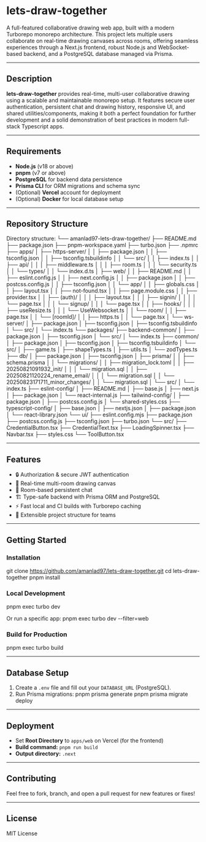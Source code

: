 
# lets-draw-together

A full-featured collaborative drawing web app, built with a modern Turborepo monorepo architecture. This project lets multiple users collaborate on real-time drawing canvases across rooms, offering seamless experiences through a Next.js frontend, robust Node.js and WebSocket-based backend, and a PostgreSQL database managed via Prisma.

---

## Description

**lets-draw-together** provides real-time, multi-user collaborative drawing using a scalable and maintainable monorepo setup. It features secure user authentication, persistent chat and drawing history, responsive UI, and shared utilities/components, making it both a perfect foundation for further development and a solid demonstration of best practices in modern full-stack Typescript apps.

---

## Requirements

- **Node.js** (v18 or above)  
- **pnpm** (v7 or above)  
- **PostgreSQL** for backend data persistence  
- **Prisma CLI** for ORM migrations and schema sync  
- (Optional) **Vercel** account for deployment  
- (Optional) **Docker** for local database setup

---

## Repository Structure

Directory structure:
└── amanlad97-lets-draw-together/
    ├── README.md
    ├── package.json
    ├── pnpm-workspace.yaml
    ├── turbo.json
    ├── .npmrc
    ├── apps/
    │   ├── https-server/
    │   │   ├── package.json
    │   │   ├── tsconfig.json
    │   │   ├── tsconfig.tsbuildinfo
    │   │   └── src/
    │   │       ├── index.ts
    │   │       ├── api/
    │   │       │   ├── middleware.ts
    │   │       │   ├── room.ts
    │   │       │   └── security.ts
    │   │       └── types/
    │   │           └── index.d.ts
    │   ├── web/
    │   │   ├── README.md
    │   │   ├── eslint.config.js
    │   │   ├── next.config.js
    │   │   ├── package.json
    │   │   ├── postcss.config.js
    │   │   ├── tsconfig.json
    │   │   └── app/
    │   │       ├── globals.css
    │   │       ├── layout.tsx
    │   │       ├── not-found.tsx
    │   │       ├── page.module.css
    │   │       ├── provider.tsx
    │   │       ├── (auth)/
    │   │       │   ├── layout.tsx
    │   │       │   ├── signin/
    │   │       │   │   └── page.tsx
    │   │       │   └── signup/
    │   │       │       └── page.tsx
    │   │       ├── hooks/
    │   │       │   ├── useResize.ts
    │   │       │   └── UseWebsocket.ts
    │   │       └── room/
    │   │           ├── page.tsx
    │   │           └── [roomId]/
    │   │               ├── https.ts
    │   │               └── page.tsx
    │   └── ws-server/
    │       ├── package.json
    │       ├── tsconfig.json
    │       ├── tsconfig.tsbuildinfo
    │       └── src/
    │           └── index.ts
    └── packages/
        ├── backend-common/
        │   ├── package.json
        │   ├── tsconfig.json
        │   └── src/
        │       └── index.ts
        ├── common/
        │   ├── package.json
        │   ├── tsconfig.json
        │   ├── tsconfig.tsbuildinfo
        │   └── src/
        │       ├── game.ts
        │       ├── shapeTypes.ts
        │       ├── utils.ts
        │       └── zodTypes.ts
        ├── db/
        │   ├── package.json
        │   ├── tsconfig.json
        │   ├── prisma/
        │   │   ├── schema.prisma
        │   │   └── migrations/
        │   │       ├── migration_lock.toml
        │   │       ├── 20250821091932_init/
        │   │       │   └── migration.sql
        │   │       ├── 20250821120224_rename_email/
        │   │       │   └── migration.sql
        │   │       └── 20250823171711_minor_changes/
        │   │           └── migration.sql
        │   └── src/
        │       └── index.ts
        ├── eslint-config/
        │   ├── README.md
        │   ├── base.js
        │   ├── next.js
        │   ├── package.json
        │   └── react-internal.js
        ├── tailwind-config/
        │   ├── package.json
        │   ├── postcss.config.js
        │   └── shared-styles.css
        ├── typescript-config/
        │   ├── base.json
        │   ├── nextjs.json
        │   ├── package.json
        │   └── react-library.json
        └── ui/
            ├── eslint.config.mjs
            ├── package.json
            ├── postcss.config.js
            ├── tsconfig.json
            ├── turbo.json
            └── src/
                ├── CredentialButton.tsx
                ├── CredentialText.tsx
                ├── LoadingSpinner.tsx
                ├── Navbar.tsx
                ├── styles.css
                └── ToolButton.tsx

---

## Features

- 🔒 Authorization & secure JWT authentication  
- 🎨 Real-time multi-room drawing canvas  
- 💬 Room-based persistent chat  
- 🏗️ Type-safe backend with Prisma ORM and PostgreSQL  
- ⚡ Fast local and CI builds with Turborepo caching  
- 🧩 Extensible project structure for teams

---

## Getting Started

### Installation

git clone https://github.com/amanlad97/lets-draw-together.git
cd lets-draw-together
pnpm install



### Local Development

pnpm exec turbo dev


Or run a specific app:
pnpm exec turbo dev --filter=web



### Build for Production

pnpm exec turbo build



---

## Database Setup

1. Create a `.env` file and fill out your `DATABASE_URL` (PostgreSQL).
2. Run Prisma migrations:
pnpm prisma generate
pnpm prisma migrate deploy



---

## Deployment

- Set **Root Directory** to `apps/web` on Vercel (for the frontend)
- **Build command:** `pnpm run build`
- **Output directory:** `.next`

---

## Contributing

Feel free to fork, branch, and open a pull request for new features or fixes!

---

## License

MIT License